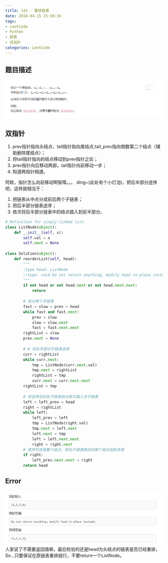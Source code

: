 ```yaml
---
title: 143 - 重排链表
date: 2018-04-15 15:50:34
tags:
- LeetCode
- Python
- 链表
- 双指针
categories: LeetCode
---
```


## 题目描述
![problem](images/143.png)

<!-- more -->

## 双指针
1. prev指针指向头结点，tail指针指向尾结点,tail_prev指向倒数第二个结点（辅助删除尾结点）；
2. 将tail指针指向的结点移动到prev指针之后；
3. prev指针向后移动两部，tail指针向前移动一步；
4. 知道两指针相遇。

阿欧，指针怎么向前移动啊智障。。。
ding~(此处有个小灯泡)，把后半部分逆序吧，这样就相当于：
1. 把链表从中点分成前后两个子链表；
2. 把后半部分链表逆序；
3. 依次将后半部分链表中的结点插入到前半部分。

```python
# Definition for singly-linked list.
class ListNode(object):
    def __init__(self, x):
        self.val = x
        self.next = None

class Solution(object):
    def reorderList(self, head):
        """
        :type head: ListNode
        :rtype: void Do not return anything, modify head in-place instead.
        """
        if not head or not head.next or not head.next.next:
            return

        # 划分两个子链表
        fast = slow = prev = head
        while fast and fast.next:
            prev = slow
            slow = slow.next
            fast = fast.next.next
        rightList = slow
        prev.next = None

        # # 将右半部分子链表逆序
        curr = rightList
        while curr.next:
            tmp = ListNode(curr.next.val)
            tmp.next = rightList
            rightList = tmp
            curr.next = curr.next.next
        rightList = tmp

        # 将逆序后的右子链表结点依次插入左子链表
        left = left_prev = head
        right = rightList
        while left:
            left_prev = left
            tmp = ListNode(right.val)
            tmp.next = left.next
            left.next = tmp
            left = left.next.next
            right = right.next
        # 若序列含奇数个结点，把右子链表剩余的那个结点加到末尾
        if right:
            left_prev.next.next = right
        return head
```

## Error
![error](images/error.png)
人家说了不需要返回值嘛，最后检验的还是head为头结点的链表是否已经重排，So...只要保证在原链表重排就行，不要return一个ListNode。
